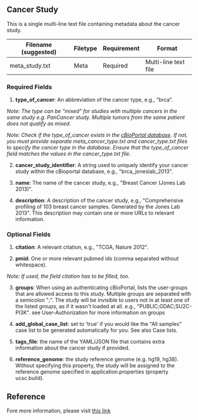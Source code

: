 ## Cancer Study

This is a single multi-line text file containing metadata about the cancer study. 

| Filename (suggested)    | Filetype    | Requirement| Format  |  
|-------------|-------------|-------------|-------------|
| meta_study.txt | Meta |Required| Multi-line text file|


### Required Fields

1. **type_of_cancer**: An abbreviation of the cancer type, e.g., "brca". 

*Note: The type can be "mixed" for studies with multiple cancers in the same study e.g. PanCancer study. Multiple tumors from the same patient does not qualify as mixed.*

*Note: Check if the type_of_cancer exists in the [cBioPortal database](https://oncotree.mskcc.org/#/home). If not, you must provide separate meta_cancer_type.txt and cancer_type.txt files to specify the cancer type in the database. Ensure that the type_of_cancer field matches the values in the cancer_type.txt file.*

2. **cancer_study_identifier**: A string used to uniquely identify your cancer study within the cBioportal database, e.g., "brca_joneslab_2013".

3. **name**: The name of the cancer study, e.g., "Breast Cancer (Jones Lab 2013)".

4. **description**: A description of the cancer study, e.g., "Comprehensive profiling of 103 breast cancer samples. Generated by the Jones Lab 2013". This description may contain one or more URLs to relevant information.

### Optional Fields
1. **citation**: A relevant citation, e.g., "TCGA, Nature 2012".

2. **pmid**: One or more relevant pubmed ids (comma separated without whitespace). 

*Note: If used, the field citation has to be filled, too.*

3. **groups**: When using an authenticating cBioPortal, lists the user-groups that are allowed access to this study. Multiple groups are separated with a semicolon ";". The study will be invisible to users not in at least one of the listed groups, as if it wasn't loaded at all. e.g., "PUBLIC;GDAC;SU2C-PI3K". see User-Authorization for more information on groups

4. **add_global_case_list**: set to 'true' if you would like the "All samples" case list to be generated automatically for you. See also Case lists.

5. **tags_file**: the name of the YAML/JSON file that contains extra information about the cancer study if provided. 

6. **reference_genome**: the study reference genome (e.g. hg19, hg38). Without specifying this property, the study will be assigned to the reference genome specified in application.properties (property ucsc.build).


## Reference

Fore more information, please visit [this link](https://docs.cbioportal.org/file-formats/#cancer-study)
